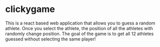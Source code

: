 # clickygame

This is a react based web application that allows you to guess a random athlete. Once you select the athlete, the position of all the athletes with randomly change position. The goal of the game is to get all 12 athletes guessed without selecting the same player!
